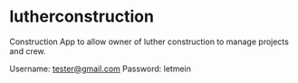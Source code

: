 # lutherconstruction

Construction App to allow owner of luther construction to manage projects and crew.

Username: tester@gmail.com   Password: letmein

